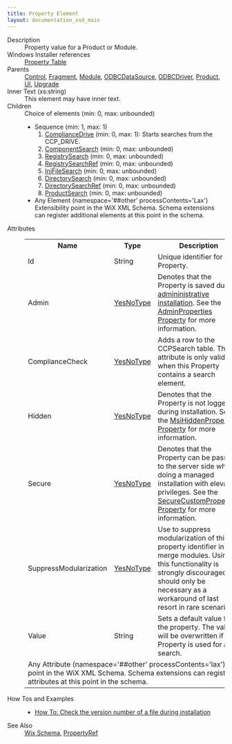 ```yaml
---
title: Property Element
layout: documentation_xsd_main
---
```

<dl>
  <dt>Description</dt>
  <dd>Property value for a Product or Module.</dd>
  <dt>Windows Installer references</dt>
  <dd>
    <a href="http://msdn.microsoft.com/library/aa370908.aspx" target="_blank">Property Table</a>
  </dd>
  <dt>Parents</dt>
  <dd>
    <a href="../control/">Control</a>, <a href="../fragment/">Fragment</a>, <a href="../module/">Module</a>, <a href="../odbcdatasource/">ODBCDataSource</a>, <a href="../odbcdriver/">ODBCDriver</a>, <a href="../product/">Product</a>, <a href="../ui/">UI</a>, <a href="../upgrade/">Upgrade</a></dd>
  <dt>Inner Text (xs:string)</dt>
  <dd>This element may have inner text.</dd>
  <dt>Children</dt>
  <dd>Choice of elements (min: 0, max: unbounded)<ul><li>Sequence (min: 1, max: 1)<ol><li><a href="../compliancedrive/">ComplianceDrive</a> (min: 0, max: 1): Starts searches from the CCP_DRIVE.</li><li><a href="../componentsearch/">ComponentSearch</a> (min: 0, max: unbounded)</li><li><a href="../registrysearch/">RegistrySearch</a> (min: 0, max: unbounded)</li><li><a href="../registrysearchref/">RegistrySearchRef</a> (min: 0, max: unbounded)</li><li><a href="../inifilesearch/">IniFileSearch</a> (min: 0, max: unbounded)</li><li><a href="../directorysearch/">DirectorySearch</a> (min: 0, max: unbounded)</li><li><a href="../directorysearchref/">DirectorySearchRef</a> (min: 0, max: unbounded)</li><li><a href="../productsearch/">ProductSearch</a> (min: 0, max: unbounded)</li></ol></li><li><span class="extension">Any Element (namespace='##other' processContents='Lax')                          Extensibility point in the WiX XML Schema.  Schema extensions can register additional                         elements at this point in the schema.                     </span></li></ul></dd>
  <dt>Attributes</dt>
  <dd>
    <table cellspacing="0" cellpadding="0" class="schema">
      <tr>
        <th width="15%">Name</th>
        <th width="15%">Type</th>
        <th width="65%">Description</th>
        <th width="15%">Required</th>
      </tr>
      <tr>
        <td>Id</td>
        <td>String</td>
        <td>Unique identifier for Property.</td>
        <td>Yes</td>
      </tr>
      <tr>
        <td>Admin</td>
        <td><a href="../simple_type_yesnotype/">YesNoType</a></td>
        <td>Denotes that the Property is saved during <a href="http://msdn.microsoft.com/library/aa367541.aspx" target="_blank">admininistrative installation</a>. See the <a href="http://msdn.microsoft.com/library/aa367542.aspx" target="_blank">AdminProperties Property</a> for more information.</td>
        <td>&nbsp;</td>
      </tr>
      <tr>
        <td>ComplianceCheck</td>
        <td><a href="../simple_type_yesnotype/">YesNoType</a></td>
        <td>Adds a row to the CCPSearch table.  This attribute is only valid when this Property contains a search element.</td>
        <td>&nbsp;</td>
      </tr>
      <tr>
        <td>Hidden</td>
        <td><a href="../simple_type_yesnotype/">YesNoType</a></td>
        <td>Denotes that the Property is not logged during installation. See the <a href="http://msdn.microsoft.com/library/aa370308.aspx" target="_blank">MsiHiddenProperties Property</a> for more information.</td>
        <td>&nbsp;</td>
      </tr>
      <tr>
        <td>Secure</td>
        <td><a href="../simple_type_yesnotype/">YesNoType</a></td>
        <td>Denotes that the Property can be passed to the server side when doing a managed installation with elevated privileges. See the <a href="http://msdn.microsoft.com/library/aa371571.aspx" target="_blank">SecureCustomProperties Property</a> for more information.</td>
        <td>&nbsp;</td>
      </tr>
      <tr>
        <td>SuppressModularization</td>
        <td><a href="../simple_type_yesnotype/">YesNoType</a></td>
        <td>                         Use to suppress modularization of this property identifier in merge modules.                         Using this functionality is strongly discouraged; it should only be                         necessary as a workaround of last resort in rare scenarios.                     </td>
        <td>&nbsp;</td>
      </tr>
      <tr>
        <td>Value</td>
        <td>String</td>
        <td>Sets a default value for the property.  The value will be overwritten if the Property is used for a search.</td>
        <td>&nbsp;</td>
      </tr>
      <tr>
        <td colspan="4">
          <span class="extension">Any Attribute (namespace='##other' processContents='lax')                      Extensibility point in the WiX XML Schema.  Schema extensions can register additional                     attributes at this point in the schema.                 </span>
        </td>
      </tr>
    </table>
  </dd>
  <dt>How Tos and Examples</dt>
  <dd>
    <ul>
      <li>
        <a href="../../../howtos/files_and_registry/check_the_version_number">How To: Check the version number of a file during installation</a>
      </li>
    </ul>
  </dd>
  <dt>See Also</dt>
  <dd>
    <a href="../">Wix Schema</a>, <a href="../propertyref/">PropertyRef</a></dd>
</dl>
